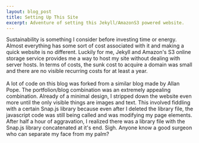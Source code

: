 ```yaml
---
layout: blog_post
title: Setting Up This Site
excerpt: Adventure of setting this Jekyll/AmazonS3 powered website. 
---
```

<p class="intro">
Sustainability is something I consider before investing time or energy. Almost everything has some sort of cost associated with it and making a quick website is no different. Luckily for me, Jekyll and Amazon's S3 online storage service provides me a way to host my site without dealing with server hosts. In terms of costs, the sunk cost to acquire a domain was small and there are no visible recurring costs for at least a year.
<br><br>
A lot of code on this blog was forked from a similar blog made by Allan Pope. The portfolion/blog combination was an extremely appealing combination. Already of a minimal design, I stripped down the website even more until the only visible things are images and text. This involved fiddling with a certain Snap.js library because even after I deleted the library file, the javascript code was still being called and was modifying my page elements. After half a hour of aggravation, I realized there was a library file with the Snap.js library concatenated at it's end. Sigh. Anyone know a good surgeon who can separate my face from my palm?</p>
